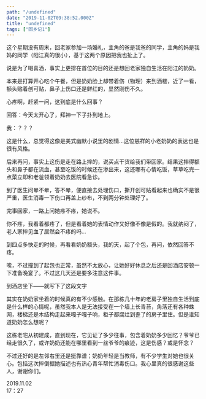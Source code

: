 ```yaml
---
path: "/undefined"
date: "2019-11-02T09:38:52.000Z"
title: "undefined"
tags: ["回乡记1"]
---
```

这个星期没有周末，回老家参加一场婚礼，主角的爸是我爸的同学，主角的妈是我妈的同学（阳江真的很小），基于这两个原因把我也扯上了。

说是为了喝喜酒，事实上更排在首位的目的还是想回老家独自生活在阳江的奶奶。

本来是打算开心吃个午餐，但是奶奶脸上却带着伤（物理）来到酒楼，近了一看，额头贴着创可贴，鼻子上伤口还是鲜红的，显然刚伤不久。

心疼啊，赶紧一问，这到底是什么回事？

回答：今天太开心了，拜神一下子扑到地上。

我：？？？

这是什么，总觉得这像是美式幽默小说里的剧情…这位慈祥的小老奶奶的表达也是很有风格。

后来再问，事实上这伤是走在路上摔的，说买点干货给我们带回家。结果这摔得额头和鼻子都在流血，甚至吃饭的时候还在渗出来，这还哪有心情吃饭，草草吃完一点菜立即和老爸领着奶奶去医院看急诊。

到了医生问晕不晕，答不晕，便直接去处理伤口，撕开创可贴看起来也确实不是很严重，医生消毒一下伤口再盖上纱布，不到两分钟处理好了。

完事回家，一路上问她疼不疼，她说不。

你不疼，我看着都疼了，但是看着她的表情动作又好像不像是假的。我就纳闷了，老人家摔见血了居然会不疼的吗…

到四点多快走的时候，再看看奶奶额头，我的天，起了个包，再问，依然回答不疼。

唉，不过撞到了起包也正常，虽然不太放心，让她好好休息之后还是回酒店安顿一下准备晚宴了。不过这几天还是要多注意这件事。

到酒店坐下——就写下了这段文字

其实在奶奶家坐着的时候真的有不少感触。在那栋几十年的老房子里独自生活到底是什么样的心情呢，虽然我本人是无法接受在一个墙上长青苔，角落还有各种蛛网，楼梯还是木结构走起来嘎子嘎子响，柜子都腐烂到歪了的房子里住。但是谁知道奶奶怎么想呢？

这栋老宅从初建成，直到现在，它见证了多少往事，包含着奶奶多少回忆？爷爷已经走很久了，或许奶奶还能在哪里看到一丝爷爷的痕迹，这是伤感？或是怀念？

不过还好的是左邻右里还是挺靠谱；奶奶年轻是当教师，有不少学生对她也很关心。包括这次摔倒据她描述也有热心青年帮忙消毒伤口。我心里真的很感谢这些人，谢谢你们。

2019.11.02 <br />17：27
